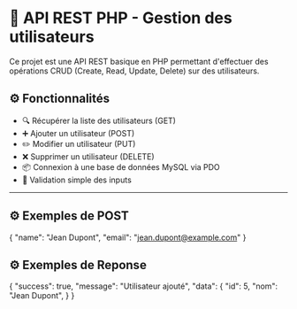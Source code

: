 # 📡 API REST PHP - Gestion des utilisateurs

Ce projet est une API REST basique en PHP permettant d'effectuer des opérations CRUD (Create, Read, Update, Delete) sur des utilisateurs.

## ⚙️ Fonctionnalités

- 🔍 Récupérer la liste des utilisateurs (GET)
- ➕ Ajouter un utilisateur (POST)
- ✏️ Modifier un utilisateur (PUT)
- ❌ Supprimer un utilisateur (DELETE)
- 📦 Connexion à une base de données MySQL via PDO
- 🔐 Validation simple des inputs

---

## ⚙️ Exemples de POST

{
  "name": "Jean Dupont",
  "email": "jean.dupont@example.com"
}

## ⚙️ Exemples de Reponse

{
  "success": true,
  "message": "Utilisateur ajouté",
  "data": {
    "id": 5,
    "nom": "Jean Dupont",
  }
}
